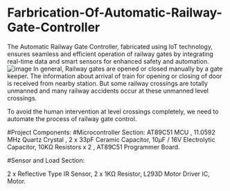 # Farbrication-Of-Automatic-Railway-Gate-Controller
The Automatic Railway Gate Controller, fabricated using IoT technology, ensures seamless and efficient operation of railway gates by integrating real-time data and smart sensors for enhanced safety and automation. 
![image](https://github.com/user-attachments/assets/11e12976-7b90-4a94-b15e-2e645a77305f)
In general, Railway gates are opened or closed manually by a gate keeper. The information about arrival of train for opening or closing of door is received from nearby station. But some railway crossings are totally unmanned and many railway accidents occur at these unmanned level crossings.

To avoid the human intervention at level crossings completely, we need to automate the process of railway gate control.

#Project Components:
#Microcontroller Section:
AT89C51 MCU ,
11.0592 MHz Quartz Crystal , 
2 x 33pF Ceramic Capacitor, 
10µF / 16V Electrolytic Capacitor,
10KΩ Resistors x 2 ,
AT89C51 Programmer Board.

#Sensor and Load Section:

2 x Reflective Type IR Sensor,
2 x 1KΩ Resistor,
L293D Motor Driver IC,
Motor.
